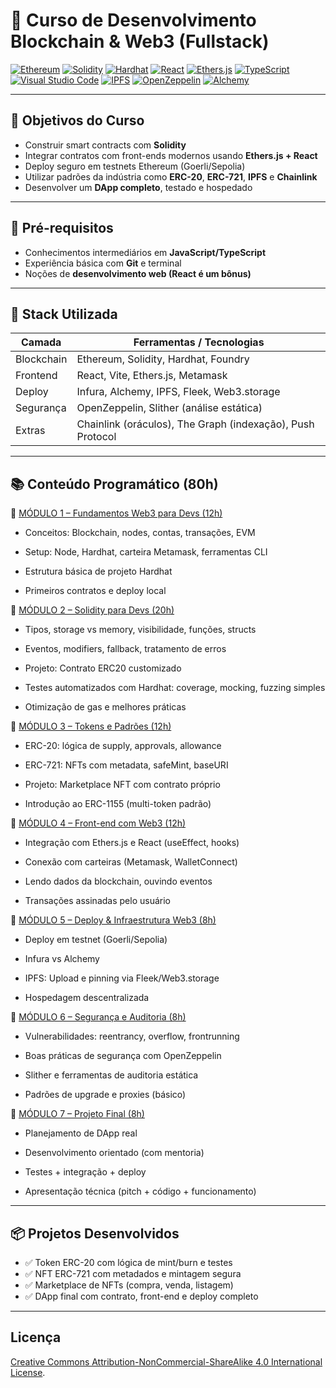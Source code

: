 # 🔗 Curso de Desenvolvimento Blockchain & Web3 (Fullstack)

[![Ethereum](https://img.shields.io/badge/Ethereum-3C3C3D?style=plastic&logo=ethereum&logoColor=white)](https://ethereum.org) [![Solidity](https://img.shields.io/badge/Solidity-363636?style=plastic&logo=solidity&logoColor=white)](https://soliditylang.org) [![Hardhat](https://img.shields.io/badge/Hardhat-f5de19?style=plastic&logo=nodedotjs&logoColor=black)](https://hardhat.org) [![React](https://img.shields.io/badge/React-20232A?style=plastic&logo=react&logoColor=61DAFB)](https://reactjs.org) [![Ethers.js](https://img.shields.io/badge/Ethers.js-purple?style=plastic)](https://docs.ethers.org) [![TypeScript](https://img.shields.io/badge/TypeScript-3178C6?style=plastic&logo=typescript&logoColor=white)](https://www.typescriptlang.org)
[![Visual Studio Code](https://img.shields.io/badge/VS%20Code-007ACC?style=plastic&logo=visual-studio-code&logoColor=white)](https://code.visualstudio.com) [![IPFS](https://img.shields.io/badge/IPFS-65C2CB?style=plastic&logo=ipfs&logoColor=white)](https://ipfs.tech) [![OpenZeppelin](https://img.shields.io/badge/OpenZeppelin-4E5EE4?style=plastic&logo=openzeppelin&logoColor=white)](https://docs.openzeppelin.com) [![Alchemy](https://img.shields.io/badge/Alchemy-000000?style=plastic&logo=alchemy&logoColor=blue)](https://www.alchemy.com)


---

## 📌 Objetivos do Curso

- Construir smart contracts com **Solidity**
- Integrar contratos com front-ends modernos usando **Ethers.js + React**
- Deploy seguro em testnets Ethereum (Goerli/Sepolia)
- Utilizar padrões da indústria como **ERC-20**, **ERC-721**, **IPFS** e **Chainlink**
- Desenvolver um **DApp completo**, testado e hospedado

---

## 🧠 Pré-requisitos

- Conhecimentos intermediários em **JavaScript/TypeScript**
- Experiência básica com **Git** e terminal
- Noções de **desenvolvimento web (React é um bônus)**

---

## 🧰 Stack Utilizada

| Camada       | Ferramentas / Tecnologias                                            |
|--------------|----------------------------------------------------------------------|
| Blockchain   | Ethereum, Solidity, Hardhat, Foundry                                 |
| Frontend     | React, Vite, Ethers.js, Metamask                                     |
| Deploy       | Infura, Alchemy, IPFS, Fleek, Web3.storage                           |
| Segurança    | OpenZeppelin, Slither (análise estática)                             |
| Extras       | Chainlink (oráculos), The Graph (indexação), Push Protocol           |

---

## 📚 Conteúdo Programático (80h)

🔹 [MÓDULO 1 – Fundamentos Web3 para Devs (12h)](../blockchain/fundamentos/)
 - Conceitos: Blockchain, nodes, contas, transações, EVM

 - Setup: Node, Hardhat, carteira Metamask, ferramentas CLI

 - Estrutura básica de projeto Hardhat

 - Primeiros contratos e deploy local

🔹 [MÓDULO 2 – Solidity para Devs (20h)](../blockchain/solidity/)
 - Tipos, storage vs memory, visibilidade, funções, structs

 - Eventos, modifiers, fallback, tratamento de erros

 - Projeto: Contrato ERC20 customizado

 - Testes automatizados com Hardhat: coverage, mocking, fuzzing simples

 - Otimização de gas e melhores práticas

🔹 [MÓDULO 3 – Tokens e Padrões (12h)](../blockchain/tokens/)
 - ERC-20: lógica de supply, approvals, allowance

 - ERC-721: NFTs com metadata, safeMint, baseURI

 - Projeto: Marketplace NFT com contrato próprio

 - Introdução ao ERC-1155 (multi-token padrão)

🔹 [MÓDULO 4 – Front-end com Web3 (12h)](../blockchain/frontednweb3/)
 - Integração com Ethers.js e React (useEffect, hooks)

 - Conexão com carteiras (Metamask, WalletConnect)

 - Lendo dados da blockchain, ouvindo eventos

 - Transações assinadas pelo usuário

🔹 [MÓDULO 5 – Deploy & Infraestrutura Web3 (8h)](../blockchain/deploy/)
 - Deploy em testnet (Goerli/Sepolia)

 - Infura vs Alchemy

 - IPFS: Upload e pinning via Fleek/Web3.storage

 - Hospedagem descentralizada

🔹 [MÓDULO 6 – Segurança e Auditoria (8h)](../blockchain/security/)
 - Vulnerabilidades: reentrancy, overflow, frontrunning

 - Boas práticas de segurança com OpenZeppelin

 - Slither e ferramentas de auditoria estática

 - Padrões de upgrade e proxies (básico)

🔹 [MÓDULO 7 – Projeto Final (8h)](../blockchain/proejtofinal/)
 - Planejamento de DApp real

 - Desenvolvimento orientado (com mentoria)

 - Testes + integração + deploy

 - Apresentação técnica (pitch + código + funcionamento)

---

## 📦 Projetos Desenvolvidos

- ✅ Token ERC-20 com lógica de mint/burn e testes
- ✅ NFT ERC-721 com metadados e mintagem segura
- ✅ Marketplace de NFTs (compra, venda, listagem)
- ✅ DApp final com contrato, front-end e deploy completo

---

##  Licença

[Creative Commons Attribution-NonCommercial-ShareAlike 4.0 International License](LICENSE.md).